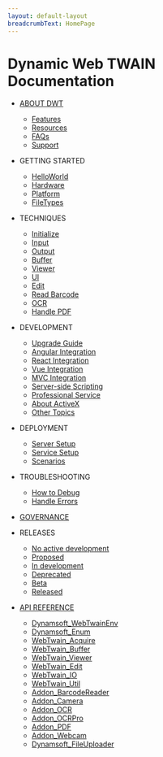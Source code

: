 ```yaml
---
layout: default-layout
breadcrumbText: HomePage
---
```


# Dynamic Web TWAIN Documentation  

* [ABOUT DWT]({{site.about}}about.html)

   - [Features]({{site.about}}features.html)
   - [Resources]({{site.about}}resources.html)
   - [FAQs]({{site.about}}faqs.html)
   - [Support]({{site.about}}getsupport.html)

* GETTING STARTED

   - [HelloWorld]({{site.getstarted}}helloworld.html)
   - [Hardware]({{site.getstarted}}hardware.html)
   - [Platform]({{site.getstarted}}platform.html)
   - [FileTypes]({{site.getstarted}}filetype.html)

* TECHNIQUES

   - [Initialize]({{site.indepth}}initialize.html)
   - [Input]({{site.indepth}}input.html)
   - [Output]({{site.indepth}}output.html)
   - [Buffer]({{site.indepth}}buffer.html)
   - [Viewer]({{site.indepth}}viewer.html)
   - [UI]({{site.indepth}}ui.html)
   - [Edit]({{site.indepth}}edit.html)
   - [Read Barcode]({{site.indepth}}barcode.html)
   - [OCR]({{site.indepth}}ocr.html)
   - [Handle PDF]({{site.indepth}}pdf.html)

* DEVELOPMENT

   - [Upgrade Guide]({{site.indepth}}development/upgrade.html)
   - [Angular Integration]({{site.indepth}}development/angular.html)
   - [React Integration]({{site.indepth}}development/react.html)
   - [Vue Integration]({{site.indepth}}development/vue.html)
   - [MVC Integration]({{site.indepth}}development/mvc.html)
   - [Server-side Scripting]({{site.indepth}}development/serverscript.html)
   - [Professional Service]({{site.indepth}}development/proservice.html)
   - [About ActiveX]({{site.indepth}}development/activex.html)
   - [Other Topics]({{site.indepth}}development/topics.html)

* DEPLOYMENT

   - [Server Setup]({{site.indepth}}deployment/server.html)
   - [Service Setup]({{site.indepth}}deployment/service.html)
   - [Scenarios]({{site.indepth}}deployment/scenarios.html)

* TROUBLESHOOTING

   - [How to Debug]({{site.indepth}}troubleshooting/debug.html)
   - [Handle Errors]({{site.indepth}}troubleshooting/handleerrors.html)

* [GOVERNANCE]({{site.info}}governance.html)

* RELEASES

   - [No active development]({{site.info}}releases/ideas.html)
   - [Proposed]({{site.info}}releases/proposed.html)
   - [In development]({{site.info}}releases/indev.html)
   - [Deprecated]({{site.info}}releases/deprecated.html)
   - [Beta]({{site.info}}releases/beta.html)
   - [Released]({{site.info}}releases/released.html)

* [API REFERENCE]({{site.info}}api/API-Index.html)

   - [Dynamsoft_WebTwainEnv]({{site.info}}api/Dynamsoft_WebTwainEnv.html)
   - [Dynamsoft_Enum]({{site.info}}api/Dynamsoft_Enum.html)
   - [WebTwain_Acquire]({{site.info}}api/WebTwain_Acquire.html)
   - [WebTwain_Buffer]({{site.info}}api/WebTwain_Buffer.html)
   - [WebTwain_Viewer]({{site.info}}api/WebTwain_Viewer.html)
   - [WebTwain_Edit]({{site.info}}api/WebTwain_Edit.html)
   - [WebTwain_IO]({{site.info}}api/WebTwain_IO.html)
   - [WebTwain_Util]({{site.info}}api/WebTwain_Util.html)
   - [Addon_BarcodeReader]({{site.info}}api/Addon_BarcodeReader.html)
   - [Addon_Camera]({{site.info}}api/Addon_Camera.html)
   - [Addon_OCR]({{site.info}}api/Addon_OCR.html)
   - [Addon_OCRPro]({{site.info}}api/Addon_OCRPro.html)
   - [Addon_PDF]({{site.info}}api/Addon_PDF.html)
   - [Addon_Webcam]({{site.info}}api/Addon_Webcam.html)
   - [Dynamsoft_FileUploader]({{site.info}}api/Dynamsoft_FileUploader.html)
